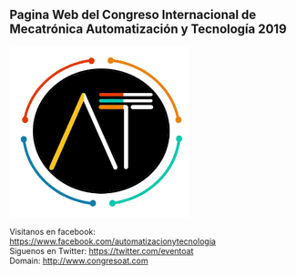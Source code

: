 
<h2> Pagina Web del Congreso Internacional de Mecatrónica Automatización y Tecnología 2019</h2>

<img src="./assets/at.png" alt="AT" height="300px" width="315px">

Visitanos en facebook: https://www.facebook.com/automatizacionytecnologia <br>
Siguenos en Twitter: https://twitter.com/eventoat <br>
Domain: http://www.congresoat.com
